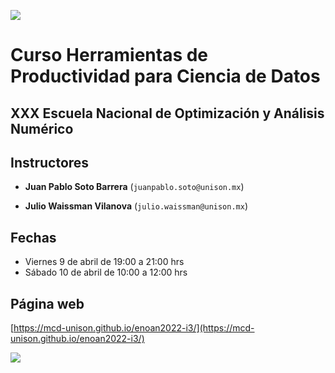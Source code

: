 ![](https://github.com/mcd-unison/enoan2022-i3/raw/main/img/enoan2022banner.png)

# Curso Herramientas de Productividad para Ciencia de Datos

## XXX Escuela Nacional de Optimización y Análisis Numérico

## Instructores

- **Juan Pablo Soto Barrera** (`juanpablo.soto@unison.mx`)

- **Julio Waissman Vilanova** (`julio.waissman@unison.mx`)

## Fechas

- Viernes 9 de abril de 19:00 a 21:00 hrs
- Sábado 10 de abril de 10:00 a 12:00 hrs 


## Página web

[https://mcd-unison.github.io/enoan2022-i3/](https://mcd-unison.github.io/enoan2022-i3/)


![](https://enoan2022.eventos.cimat.mx/sites/enoan2022/files/logos-enoan2022-1.png)



